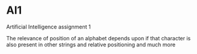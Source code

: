 # AI1
Artificial Intelligence assignment 1

The relevance of position of an alphabet depends upon if that character is also present in other strings and relative positioning and much more
